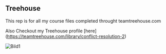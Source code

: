 ## Treehouse

This rep is for all my course files completed throught teamtreehouse.com

Also Checkout my Treehouse profile [here]  (https://teamtreehouse.com/library/conflict-resolution-2)

![Bild1](https://user-images.githubusercontent.com/49069521/151691845-e5d1c7ce-5424-4d9c-a341-e11b3fea6761.png)


